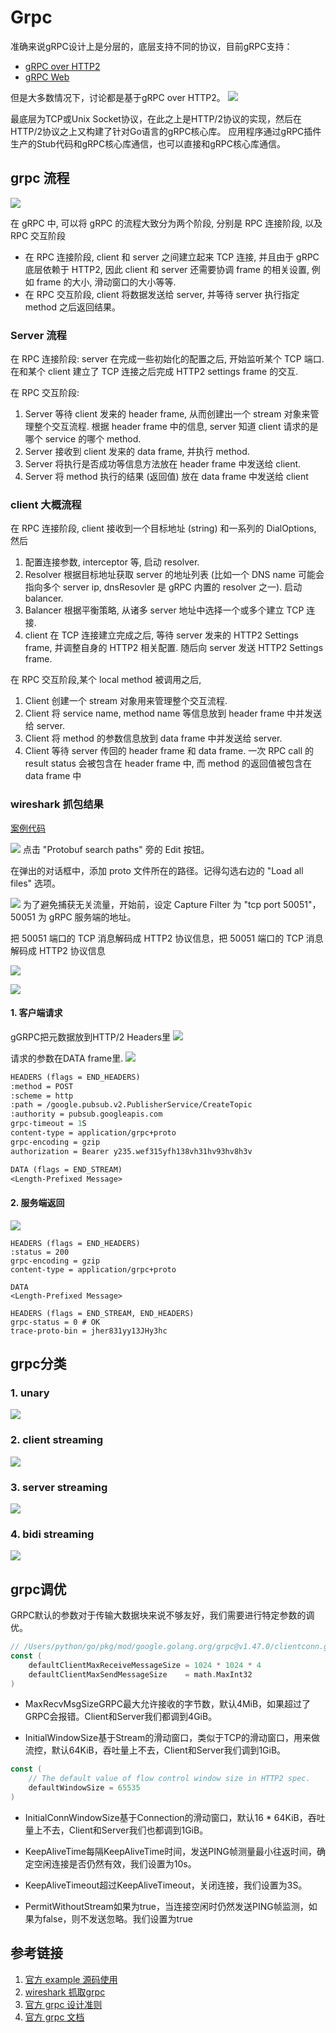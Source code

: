 # Grpc
准确来说gRPC设计上是分层的，底层支持不同的协议，目前gRPC支持：

- [gRPC over HTTP2](https://github.com/grpc/grpc/blob/master/doc/PROTOCOL-HTTP2.md)
- [gRPC Web](https://github.com/grpc/grpc/blob/master/doc/PROTOCOL-WEB.md)

但是大多数情况下，讨论都是基于gRPC over HTTP2。
![](.grpc_images/grpc_layer.png)

最底层为TCP或Unix Socket协议，在此之上是HTTP/2协议的实现，然后在HTTP/2协议之上又构建了针对Go语言的gRPC核心库。
应用程序通过gRPC插件生产的Stub代码和gRPC核心库通信，也可以直接和gRPC核心库通信。

## grpc 流程
![](.grpc_images/simple_grpc_process.png)


在 gRPC 中, 可以将 gRPC 的流程大致分为两个阶段, 分别是 RPC 连接阶段, 以及 RPC 交互阶段

- 在 RPC 连接阶段, client 和 server 之间建立起来 TCP 连接, 并且由于 gRPC 底层依赖于 HTTP2, 因此 client 和 server 还需要协调 frame 的相关设置, 例如 frame 的大小, 滑动窗口的大小等等.
- 在 RPC 交互阶段, client 将数据发送给 server, 并等待 server 执行指定 method 之后返回结果。


### Server 流程

在 RPC 连接阶段: server 在完成一些初始化的配置之后, 开始监听某个 TCP 端口. 在和某个 client 建立了 TCP 连接之后完成 HTTP2 settings frame 的交互.


在 RPC 交互阶段:

1. Server 等待 client 发来的 header frame, 从而创建出一个 stream 对象来管理整个交互流程. 根据 header frame 中的信息, server 知道 client 请求的是哪个 service 的哪个 method.
2. Server 接收到 client 发来的 data frame, 并执行 method.
3. Server 将执行是否成功等信息方法放在 header frame 中发送给 client.
4. Server 将 method 执行的结果 (返回值) 放在 data frame 中发送给 client


### client 大概流程

在 RPC 连接阶段, client 接收到一个目标地址 (string) 和一系列的 DialOptions, 然后

1. 配置连接参数, interceptor 等, 启动 resolver.
2. Resolver 根据目标地址获取 server 的地址列表 (比如一个 DNS name 可能会指向多个 server ip, dnsResovler 是 gRPC 内置的 resolver 之一). 启动 balancer.
3. Balancer 根据平衡策略, 从诸多 server 地址中选择一个或多个建立 TCP 连接.
4. client 在 TCP 连接建立完成之后, 等待 server 发来的 HTTP2 Settings frame, 并调整自身的 HTTP2 相关配置. 随后向 server 发送 HTTP2 Settings frame.


在 RPC 交互阶段,某个 local method 被调用之后,

1. Client 创建一个 stream 对象用来管理整个交互流程.
2. Client 将 service name, method name 等信息放到 header frame 中并发送给 server.
3. Client 将 method 的参数信息放到 data frame 中并发送给 server.
4. Client 等待 server 传回的 header frame 和 data frame. 一次 RPC call 的 result status 会被包含在 header frame 中, 而 method 的返回值被包含在 data frame 中


### wireshark 抓包结果
[案例代码](./01_grpc_helloworld)

![](.grpc_images/wireshark_config2.png)
点击 "Protobuf search paths" 旁的 Edit 按钮。

在弹出的对话框中，添加 proto 文件所在的路径。记得勾选右边的 "Load all files" 选项。

![](.grpc_images/wireshark_config1.png)
为了避免捕获无关流量，开始前，设定 Capture Filter 为 "tcp port 50051"，50051 为 gRPC 服务端的地址。

把 50051 端口的 TCP 消息解码成 HTTP2 协议信息，把 50051 端口的 TCP 消息解码成 HTTP2 协议信息

![](.grpc_images/wireshark_config.png)

![](.grpc_images/wireshark_info.png)

#### 1. 客户端请求
gGRPC把元数据放到HTTP/2 Headers里
![](.grpc_images/client_hello_req.png)

请求的参数在DATA frame里.
![](.grpc_images/client_hello_req2.png)

```protobuf
HEADERS (flags = END_HEADERS)
:method = POST
:scheme = http
:path = /google.pubsub.v2.PublisherService/CreateTopic
:authority = pubsub.googleapis.com
grpc-timeout = 1S
content-type = application/grpc+proto
grpc-encoding = gzip
authorization = Bearer y235.wef315yfh138vh31hv93hv8h3v

DATA (flags = END_STREAM)
<Length-Prefixed Message>

```


#### 2. 服务端返回
![](.grpc_images/server_hello_response.png)
```
HEADERS (flags = END_HEADERS)
:status = 200
grpc-encoding = gzip
content-type = application/grpc+proto

DATA
<Length-Prefixed Message>

HEADERS (flags = END_STREAM, END_HEADERS)
grpc-status = 0 # OK
trace-proto-bin = jher831yy13JHy3hc
```

## grpc分类
### 1. unary
![](.grpc_images/unary.png)

### 2. client streaming
![](.grpc_images/client_streaming.png)    

### 3. server streaming
![](.grpc_images/server_streaming.png)

### 4. bidi streaming   
![](.grpc_images/bidi_streaming.png)




## grpc调优

GRPC默认的参数对于传输大数据块来说不够友好，我们需要进行特定参数的调优。

```go
// /Users/python/go/pkg/mod/google.golang.org/grpc@v1.47.0/clientconn.go
const (
	defaultClientMaxReceiveMessageSize = 1024 * 1024 * 4
	defaultClientMaxSendMessageSize    = math.MaxInt32
)
```
* MaxRecvMsgSizeGRPC最大允许接收的字节数，默认4MiB，如果超过了GRPC会报错。Client和Server我们都调到4GiB。

* InitialWindowSize基于Stream的滑动窗口，类似于TCP的滑动窗口，用来做流控，默认64KiB，吞吐量上不去，Client和Server我们调到1GiB。
```go
const (
	// The default value of flow control window size in HTTP2 spec.
	defaultWindowSize = 65535
)
```

* InitialConnWindowSize基于Connection的滑动窗口，默认16 * 64KiB，吞吐量上不去，Client和Server我们也都调到1GiB。

* KeepAliveTime每隔KeepAliveTime时间，发送PING帧测量最小往返时间，确定空闲连接是否仍然有效，我们设置为10s。

* KeepAliveTimeout超过KeepAliveTimeout，关闭连接，我们设置为3S。

* PermitWithoutStream如果为true，当连接空闲时仍然发送PING帧监测，如果为false，则不发送忽略。我们设置为true


## 参考链接
1. [官方 example 源码使用](https://github.com/grpc/grpc-go/tree/master/examples/features)
2. [wireshark 抓取grpc](https://www.imlc.me/how-to-inspect-grpc-with-wireshark/)
3. [官方 grpc 设计准则](https://grpc.io/blog/principles/)
4. [官方 grpc 文档](https://github.com/grpc/grpc/tree/master/doc)